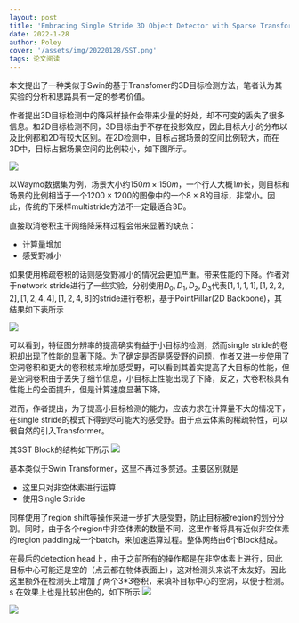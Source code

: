 ```yaml
---
layout: post
title: 'Embracing Single Stride 3D Object Detector with Sparse Transformer'
date: 2022-1-28
author: Poley
cover: '/assets/img/20220128/SST.png'
tags: 论文阅读
---
```


本文提出了一种类似于Swin的基于Transfomer的3D目标检测方法，笔者认为其实验的分析和思路具有一定的参考价值。

作者提出3D目标检测中的降采样操作会带来少量的好处，却不可变的丢失了很多信息。和2D目标检测不同，3D目标由于不存在投影效应，因此目标大小的分布以及比例都和2D有较大区别。在2D检测中，目标占据场景的空间比例较大，而在3D中，目标占据场景空间的比例较小，如下图所示。

![](/assets/img/20220128/SSTF2.png)

以Waymo数据集为例，场景大小约$150m \times 150m$，一个行人大概$1m$长，则目标和场景的比例相当于一个$1200\times1200$的图像中的一个$8\times8$的目标，非常小。因此，传统的下采样multistride方法不一定最适合3D。

直接取消卷积主干网络降采样过程会带来显著的缺点：
+ 计算量增加
+ 感受野减小

如果使用稀疏卷积的话则感受野减小的情况会更加严重。带来性能的下降。作者对于network stride进行了一些实验，分别使用$D_0,D_1,D_2,D_3$代表$[1,1,1,1],[1,2,2,2],[1,2,4,4],[1,2,4,8]$的stride进行卷积，基于PointPillar(2D Backbone)，其结果如下表所示

![](/assets/img/20220128/SSTT1.png)

可以看到，特征图分辨率的提高确实有益于小目标的检测，然而single stride的卷积却出现了性能的显著下降。为了确定是否是感受野的问题，作者又进一步使用了空洞卷积和更大的卷积核来增加感受野，可以看到其着实提高了大目标的性能，但是空洞卷积由于丢失了细节信息，小目标上性能出现了下降，反之，大卷积核具有性能上的全面提升，但是计算速度显著下降。


进而，作者提出，为了提高小目标检测的能力，应该力求在计算量不大的情况下，在single stride的模式下得到尽可能大的感受野。由于点云体素的稀疏特性，可以很自然的引入Transformer。

其SST Block的结构如下所示
![](/assets/img/20220128/SSTF3.png)

基本类似于Swin Transformer，这里不再过多赘述。主要区别就是
+ 这里只对非空体素进行运算
+ 使用Single Stride

同样使用了region shift等操作来进一步扩大感受野，防止目标被region的划分分割。同时，由于各个region中非空体素的数量不同，这里作者将具有近似非空体素的region padding成一个batch，来加速运算过程。整体网络由6个Block组成。

在最后的detection head上，由于之前所有的操作都是在非空体素上进行，因此目标中心可能还是空的（点云都在物体表面上），这对检测头来说不太友好。因此这里额外在检测头上增加了两个3*3卷积，来填补目标中心的空洞，以便于检测。
s
在效果上也是比较出色的，如下所示
![](/assets/img/20220128/SSTT2.png)

![](/assets/img/20220128/SSTT3.png)

